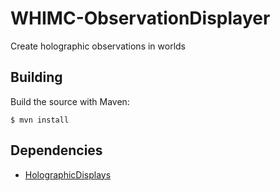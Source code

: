 # WHIMC-ObservationDisplayer
Create holographic observations in worlds

## Building
Build the source with Maven:
```
$ mvn install
```

## Dependencies
* [HolographicDisplays](https://github.com/filoghost/HolographicDisplays)